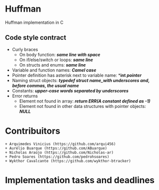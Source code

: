 # Huffman
Huffman implementation in C

## Code style contract
+ Curly braces
	+ On body function: ***same line with space***
	+ On if/else/switch or loops: ***same line*** 
	+ On structs and enums: ***same line***
+ Variable and function names: ***Camel case***
+ Pointer definition has asterisk next to variable name: ***int *pointer***
+ Naming struct objects: ***typedef struct name_with underscores and, before commas, the usual name***
+ Constants: ***upper-case words separated by underscores***
+ Error returns
	+ Element not found in array: ***return ERR(A constant defined as -1)***
	+ Element not found in other data structures with pointer objects: ***NULL***

# Contribuitors
	+ Arquimedes Vinicius (https://github.com/arqui456)
	+ Aurélio Buarque (https://github.com/ABuarque) 
	+ Nicholas Araújo (https://github.com/Nicholas-ar)
	+ Pedro Soares (https://github.com/pedrohsoares)
	+ Wykthor Cavalcante (https://github.com/wykthor-btracker)

# Implementation tasks and deadlines

 
